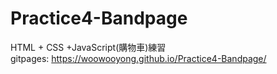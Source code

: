 # Practice4-Bandpage
HTML + CSS +JavaScript(購物車)練習</br>
gitpages: https://woowooyong.github.io/Practice4-Bandpage/
